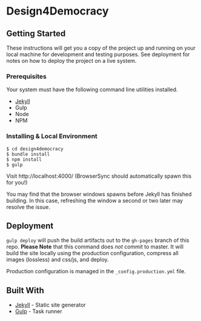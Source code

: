 # Design4Democracy


## Getting Started

These instructions will get you a copy of the project up and running on your local machine for development and testing purposes. See deployment for notes on how to deploy the project on a live system.

### Prerequisites

Your system must have the following command line utilities installed.

* [Jekyll](https://jekyllrb.com/docs/installation/)
* Gulp
* Node
* NPM

### Installing & Local Environment

```
$ cd design4democracy
$ bundle install
$ npm install
$ gulp
```

Visit http://localhost:4000/ (BrowserSync should automatically spawn this for you!)

You may find that the browser windows spawns before Jekyll has finished building. In this case, refreshing the window a second or two later may resolve the issue.

## Deployment

`gulp deploy` will push the build artifacts out to the `gh-pages` branch of this repo.
**Please Note** that this command does _not_ commit to master. It will build the site locally using the production configuration, compress all images (lossless) and css/js, and deploy.

Production configuration is managed in the `_config.production.yml` file.

## Built With

* [Jekyll](https://jekyllrb.com/docs/) - Static site generator
* [Gulp](https://github.com/gulpjs/gulp/) - Task runner
